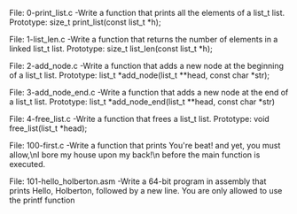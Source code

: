 File: 0-print_list.c -Write a function that prints all the elements of a list_t list. Prototype: size_t print_list(const list_t *h);

File: 1-list_len.c -Write a function that returns the number of elements in a linked list_t list. Prototype: size_t list_len(const list_t *h);

File: 2-add_node.c -Write a function that adds a new node at the beginning of a list_t list. Prototype: list_t *add_node(list_t **head, const char *str);

File: 3-add_node_end.c -Write a function that adds a new node at the end of a list_t list. Prototype: list_t *add_node_end(list_t **head, const char *str)

File: 4-free_list.c -Write a function that frees a list_t list. Prototype: void free_list(list_t *head);

File: 100-first.c -Write a function that prints You're beat! and yet, you must allow,\nI bore my house upon my back!\n before the main function is executed.

File: 101-hello_holberton.asm -Write a 64-bit program in assembly that prints Hello, Holberton, followed by a new line. You are only allowed to use the printf function             